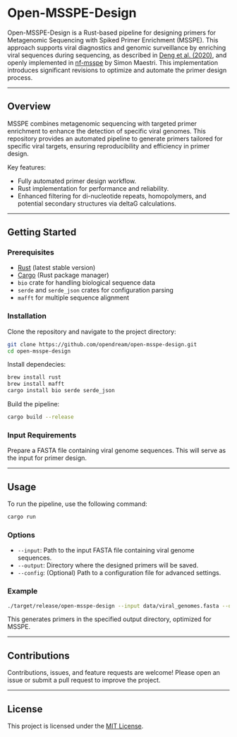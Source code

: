 # Open-MSSPE-Design

Open-MSSPE-Design is a Rust-based pipeline for designing primers for Metagenomic Sequencing with Spiked Primer Enrichment (MSSPE). This approach supports viral diagnostics and genomic surveillance by enriching viral sequences during sequencing, as described in [Deng et al. (2020)](https://doi.org/10.1038/s41564-019-0637-9), and openly implemented in [nf-msspe](https://github.com/MaestSi/nf-msspe) by Simon Maestri. This implementation introduces significant revisions to optimize and automate the primer design process.

---

## Overview

MSSPE combines metagenomic sequencing with targeted primer enrichment to enhance the detection of specific viral genomes. This repository provides an automated pipeline to generate primers tailored for specific viral targets, ensuring reproducibility and efficiency in primer design.

Key features:
- Fully automated primer design workflow.
- Rust implementation for performance and reliability.
- Enhanced filtering for di-nucleotide repeats, homopolymers, and potential secondary structures via deltaG calculations.

---

## Getting Started

### Prerequisites
- [Rust](https://www.rust-lang.org/tools/install) (latest stable version)
- [Cargo](https://crates.io/) (Rust package manager)
- `bio` crate for handling biological sequence data
- `serde` and `serde_json` crates for configuration parsing
- `mafft` for multiple sequence alignment

### Installation
Clone the repository and navigate to the project directory:
```bash
git clone https://github.com/opendream/open-msspe-design.git
cd open-msspe-design
```

Install dependecies:
```bash
brew install rust
brew install mafft
cargo install bio serde serde_json
```

Build the pipeline:
```bash
cargo build --release
```

### Input Requirements
Prepare a FASTA file containing viral genome sequences. This will serve as the input for primer design.

---

## Usage

To run the pipeline, use the following command:
```bash
cargo run
```

### Options
- `--input`: Path to the input FASTA file containing viral genome sequences.
- `--output`: Directory where the designed primers will be saved.
- `--config`: (Optional) Path to a configuration file for advanced settings.

### Example
```bash
./target/release/open-msspe-design --input data/viral_genomes.fasta --output results/
```

This generates primers in the specified output directory, optimized for MSSPE.

---

## Contributions
Contributions, issues, and feature requests are welcome! Please open an issue or submit a pull request to improve the project.

---

## License
This project is licensed under the [MIT License](LICENSE).
